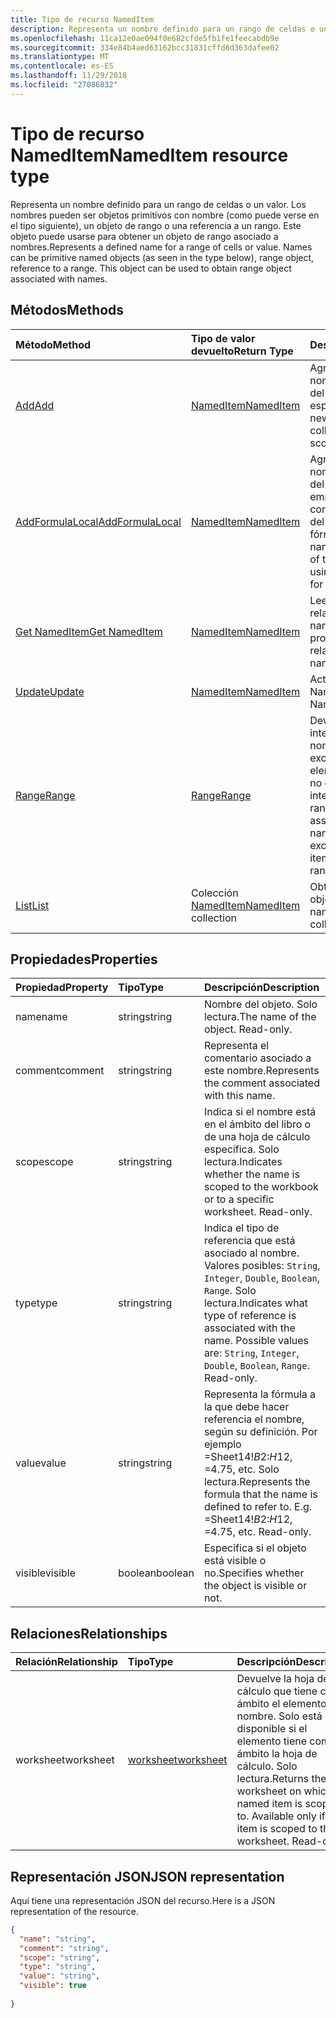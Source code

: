 ```yaml
---
title: Tipo de recurso NamedItem
description: Representa un nombre definido para un rango de celdas o un valor. Los nombres pueden ser objetos primitivos con nombre (como puede verse en el tipo siguiente), un objeto de rango o una referencia a un rango. Este objeto puede usarse para obtener un objeto de rango asociado a nombres.
ms.openlocfilehash: 11ca12e0ae094f0e682cfde5fb1fe1feecabdb9e
ms.sourcegitcommit: 334e84b4aed63162bcc31831cffd6d363dafee02
ms.translationtype: MT
ms.contentlocale: es-ES
ms.lasthandoff: 11/29/2018
ms.locfileid: "27086832"
---
```

# <a name="nameditem-resource-type"></a><span data-ttu-id="ea3d4-105">Tipo de recurso NamedItem</span><span class="sxs-lookup"><span data-stu-id="ea3d4-105">NamedItem resource type</span></span>

<span data-ttu-id="ea3d4-p102">Representa un nombre definido para un rango de celdas o un valor. Los nombres pueden ser objetos primitivos con nombre (como puede verse en el tipo siguiente), un objeto de rango o una referencia a un rango. Este objeto puede usarse para obtener un objeto de rango asociado a nombres.</span><span class="sxs-lookup"><span data-stu-id="ea3d4-p102">Represents a defined name for a range of cells or value. Names can be primitive named objects (as seen in the type below), range object, reference to a range. This object can be used to obtain range object associated with names.</span></span>


## <a name="methods"></a><span data-ttu-id="ea3d4-109">Métodos</span><span class="sxs-lookup"><span data-stu-id="ea3d4-109">Methods</span></span>

| <span data-ttu-id="ea3d4-110">Método</span><span class="sxs-lookup"><span data-stu-id="ea3d4-110">Method</span></span>           | <span data-ttu-id="ea3d4-111">Tipo de valor devuelto</span><span class="sxs-lookup"><span data-stu-id="ea3d4-111">Return Type</span></span>    |<span data-ttu-id="ea3d4-112">Descripción</span><span class="sxs-lookup"><span data-stu-id="ea3d4-112">Description</span></span>|
|:---------------|:--------|:----------|
|[<span data-ttu-id="ea3d4-113">Add</span><span class="sxs-lookup"><span data-stu-id="ea3d4-113">Add</span></span>](../api/nameditem-add.md)|[<span data-ttu-id="ea3d4-114">NamedItem</span><span class="sxs-lookup"><span data-stu-id="ea3d4-114">NamedItem</span></span>](nameditem.md)|<span data-ttu-id="ea3d4-115">Agrega un nuevo nombre a la colección del ámbito especificado.</span><span class="sxs-lookup"><span data-stu-id="ea3d4-115">Adds a new name to the collection of the given scope.</span></span>|
|[<span data-ttu-id="ea3d4-116">AddFormulaLocal</span><span class="sxs-lookup"><span data-stu-id="ea3d4-116">AddFormulaLocal</span></span>](../api/nameditem-addformulalocal.md)|[<span data-ttu-id="ea3d4-117">NamedItem</span><span class="sxs-lookup"><span data-stu-id="ea3d4-117">NamedItem</span></span>](nameditem.md)|<span data-ttu-id="ea3d4-118">Agrega un nuevo nombre a la colección del ámbito especificado empleando la configuración regional del usuario para la fórmula.</span><span class="sxs-lookup"><span data-stu-id="ea3d4-118">Adds a new name to the collection of the given scope using the user's locale for the formula.</span></span>|
|[<span data-ttu-id="ea3d4-119">Get NamedItem</span><span class="sxs-lookup"><span data-stu-id="ea3d4-119">Get NamedItem</span></span>](../api/nameditem-get.md) | [<span data-ttu-id="ea3d4-120">NamedItem</span><span class="sxs-lookup"><span data-stu-id="ea3d4-120">NamedItem</span></span>](nameditem.md) |<span data-ttu-id="ea3d4-121">Lee las propiedades y relaciones del objeto namedItem.</span><span class="sxs-lookup"><span data-stu-id="ea3d4-121">Read properties and relationships of namedItem object.</span></span>|
|[<span data-ttu-id="ea3d4-122">Update</span><span class="sxs-lookup"><span data-stu-id="ea3d4-122">Update</span></span>](../api/nameditem-update.md) | [<span data-ttu-id="ea3d4-123">NamedItem</span><span class="sxs-lookup"><span data-stu-id="ea3d4-123">NamedItem</span></span>](nameditem.md)   |<span data-ttu-id="ea3d4-124">Actualiza el objeto NamedItem.</span><span class="sxs-lookup"><span data-stu-id="ea3d4-124">Update NamedItem object.</span></span> |
|[<span data-ttu-id="ea3d4-125">Range</span><span class="sxs-lookup"><span data-stu-id="ea3d4-125">Range</span></span>](../api/nameditem-range.md)|[<span data-ttu-id="ea3d4-126">Range</span><span class="sxs-lookup"><span data-stu-id="ea3d4-126">Range</span></span>](range.md)|<span data-ttu-id="ea3d4-p103">Devuelve el objeto de intervalo asociado al nombre. Produce una excepción si el tipo del elemento con nombre no es un intervalo.</span><span class="sxs-lookup"><span data-stu-id="ea3d4-p103">Returns the range object that is associated with the name. Throws an exception if the named item's type is not a range.</span></span>|
|[<span data-ttu-id="ea3d4-129">List</span><span class="sxs-lookup"><span data-stu-id="ea3d4-129">List</span></span>](../api/nameditem-list.md) | <span data-ttu-id="ea3d4-130">Colección [NamedItem](nameditem.md)</span><span class="sxs-lookup"><span data-stu-id="ea3d4-130">[NamedItem](nameditem.md) collection</span></span> |<span data-ttu-id="ea3d4-131">Obtiene la colección de objetos namedItem.</span><span class="sxs-lookup"><span data-stu-id="ea3d4-131">Get namedItem object collection.</span></span> |

## <a name="properties"></a><span data-ttu-id="ea3d4-132">Propiedades</span><span class="sxs-lookup"><span data-stu-id="ea3d4-132">Properties</span></span>
| <span data-ttu-id="ea3d4-133">Propiedad</span><span class="sxs-lookup"><span data-stu-id="ea3d4-133">Property</span></span>     | <span data-ttu-id="ea3d4-134">Tipo</span><span class="sxs-lookup"><span data-stu-id="ea3d4-134">Type</span></span>   |<span data-ttu-id="ea3d4-135">Descripción</span><span class="sxs-lookup"><span data-stu-id="ea3d4-135">Description</span></span>|
|:---------------|:--------|:----------|
|<span data-ttu-id="ea3d4-136">name</span><span class="sxs-lookup"><span data-stu-id="ea3d4-136">name</span></span>|<span data-ttu-id="ea3d4-137">string</span><span class="sxs-lookup"><span data-stu-id="ea3d4-137">string</span></span>|<span data-ttu-id="ea3d4-p104">Nombre del objeto. Solo lectura.</span><span class="sxs-lookup"><span data-stu-id="ea3d4-p104">The name of the object. Read-only.</span></span>|
|<span data-ttu-id="ea3d4-140">comment</span><span class="sxs-lookup"><span data-stu-id="ea3d4-140">comment</span></span>|<span data-ttu-id="ea3d4-141">string</span><span class="sxs-lookup"><span data-stu-id="ea3d4-141">string</span></span>|<span data-ttu-id="ea3d4-142">Representa el comentario asociado a este nombre.</span><span class="sxs-lookup"><span data-stu-id="ea3d4-142">Represents the comment associated with this name.</span></span>|
|<span data-ttu-id="ea3d4-143">scope</span><span class="sxs-lookup"><span data-stu-id="ea3d4-143">scope</span></span>|<span data-ttu-id="ea3d4-144">string</span><span class="sxs-lookup"><span data-stu-id="ea3d4-144">string</span></span>|<span data-ttu-id="ea3d4-p105">Indica si el nombre está en el ámbito del libro o de una hoja de cálculo específica. Solo lectura.</span><span class="sxs-lookup"><span data-stu-id="ea3d4-p105">Indicates whether the name is scoped to the workbook or to a specific worksheet. Read-only.</span></span>|
|<span data-ttu-id="ea3d4-147">type</span><span class="sxs-lookup"><span data-stu-id="ea3d4-147">type</span></span>|<span data-ttu-id="ea3d4-148">string</span><span class="sxs-lookup"><span data-stu-id="ea3d4-148">string</span></span>|<span data-ttu-id="ea3d4-p106">Indica el tipo de referencia que está asociado al nombre. Valores posibles: `String`, `Integer`, `Double`, `Boolean`, `Range`. Solo lectura.</span><span class="sxs-lookup"><span data-stu-id="ea3d4-p106">Indicates what type of reference is associated with the name. Possible values are: `String`, `Integer`, `Double`, `Boolean`, `Range`. Read-only.</span></span>|
|<span data-ttu-id="ea3d4-152">value</span><span class="sxs-lookup"><span data-stu-id="ea3d4-152">value</span></span>|<span data-ttu-id="ea3d4-153">string</span><span class="sxs-lookup"><span data-stu-id="ea3d4-153">string</span></span>|<span data-ttu-id="ea3d4-p107">Representa la fórmula a la que debe hacer referencia el nombre, según su definición. Por ejemplo =Sheet14!$B$2:$H$12, =4.75, etc. Solo lectura.</span><span class="sxs-lookup"><span data-stu-id="ea3d4-p107">Represents the formula that the name is defined to refer to. E.g. =Sheet14!$B$2:$H$12, =4.75, etc. Read-only.</span></span>|
|<span data-ttu-id="ea3d4-157">visible</span><span class="sxs-lookup"><span data-stu-id="ea3d4-157">visible</span></span>|<span data-ttu-id="ea3d4-158">boolean</span><span class="sxs-lookup"><span data-stu-id="ea3d4-158">boolean</span></span>|<span data-ttu-id="ea3d4-159">Especifica si el objeto está visible o no.</span><span class="sxs-lookup"><span data-stu-id="ea3d4-159">Specifies whether the object is visible or not.</span></span>|

## <a name="relationships"></a><span data-ttu-id="ea3d4-160">Relaciones</span><span class="sxs-lookup"><span data-stu-id="ea3d4-160">Relationships</span></span>
| <span data-ttu-id="ea3d4-161">Relación</span><span class="sxs-lookup"><span data-stu-id="ea3d4-161">Relationship</span></span>     | <span data-ttu-id="ea3d4-162">Tipo</span><span class="sxs-lookup"><span data-stu-id="ea3d4-162">Type</span></span>   |<span data-ttu-id="ea3d4-163">Descripción</span><span class="sxs-lookup"><span data-stu-id="ea3d4-163">Description</span></span>|
|:---------------|:--------|:----------|
|<span data-ttu-id="ea3d4-164">worksheet</span><span class="sxs-lookup"><span data-stu-id="ea3d4-164">worksheet</span></span>|[<span data-ttu-id="ea3d4-165">worksheet</span><span class="sxs-lookup"><span data-stu-id="ea3d4-165">worksheet</span></span>](worksheet.md)|<span data-ttu-id="ea3d4-p108">Devuelve la hoja de cálculo que tiene como ámbito el elemento con nombre. Solo está disponible si el elemento tiene como ámbito la hoja de cálculo. Solo lectura.</span><span class="sxs-lookup"><span data-stu-id="ea3d4-p108">Returns the worksheet on which the named item is scoped to. Available only if the item is scoped to the worksheet. Read-only.</span></span>|

## <a name="json-representation"></a><span data-ttu-id="ea3d4-169">Representación JSON</span><span class="sxs-lookup"><span data-stu-id="ea3d4-169">JSON representation</span></span>

<span data-ttu-id="ea3d4-170">Aquí tiene una representación JSON del recurso.</span><span class="sxs-lookup"><span data-stu-id="ea3d4-170">Here is a JSON representation of the resource.</span></span>

<!-- {
  "blockType": "resource",
  "optionalProperties": [

  ],
  "@odata.type": "microsoft.graph.namedItem"
}-->

```json
{
  "name": "string",
  "comment": "string",
  "scope": "string",
  "type": "string",
  "value": "string",
  "visible": true
  
}

```

<!-- uuid: 8fcb5dbc-d5aa-4681-8e31-b001d5168d79
2015-10-25 14:57:30 UTC -->
<!-- {
  "type": "#page.annotation",
  "description": "NamedItem resource",
  "keywords": "",
  "section": "documentation",
  "tocPath": ""
}-->
